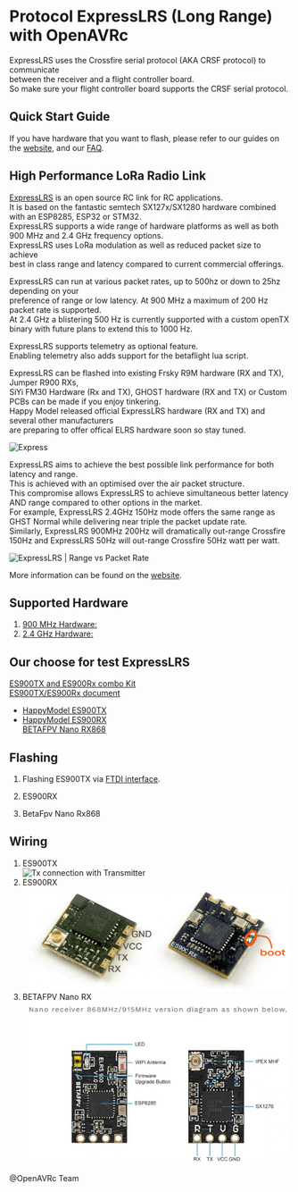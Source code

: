# Protocol ExpressLRS (Long Range) with OpenAVRc

ExpressLRS uses the Crossfire serial protocol (AKA CRSF protocol) to communicate  
between the receiver and a flight controller board.  
So make sure your flight controller board supports the CRSF serial protocol.   

## Quick Start Guide
If you have hardware that you want to flash, please refer to our guides on the [website](https://www.expresslrs.org/2.0/), and our [FAQ](https://www.expresslrs.org/2.0/faq/).

## High Performance LoRa Radio Link
[ExpressLRS](https://github.com/ExpressLRS/ExpressLRS) is an open source RC link for RC applications.  
It is based on the fantastic semtech SX127x/SX1280 hardware combined with an ESP8285, ESP32 or STM32.  
ExpressLRS supports a wide range of hardware platforms as well as both 900 MHz and 2.4 GHz frequency options.  
ExpressLRS uses LoRa modulation as well as reduced packet size to achieve  
best in class range and latency compared to current commercial offerings.

ExpressLRS can run at various packet rates, up to 500hz or down to 25hz depending on your  
preference of range or low latency. At 900 MHz a maximum of 200 Hz packet rate is supported.  
At 2.4 GHz a blistering 500 Hz is currently supported with a custom openTX binary with future plans to extend this to 1000 Hz.

ExpressLRS supports telemetry as optional feature.  
Enabling telemetry also adds support for the betaflight lua script.

ExpressLRS can be flashed into existing Frsky R9M hardware (RX and TX), Jumper R900 RXs,  
SiYi FM30 Hardware (Rx and TX), GHOST hardware (RX and TX) or Custom PCBs can be made if you enjoy tinkering.  
Happy Model released official ExpressLRS hardware (RX and TX) and several other manufacturers  
are preparing to offer offical ELRS hardware soon so stay tuned.

![Express](https://github.com/ExpressLRS/ExpressLRS-Hardware/blob/master/img/Average%20Total%20Latency.png)  

ExpressLRS aims to achieve the best possible link performance for both latency and range.  
This is achieved with an optimised over the air packet structure.  
This compromise allows ExpressLRS to achieve simultaneous better latency AND range compared to other options in the market.  
For example, ExpressLRS 2.4GHz 150Hz mode offers the same range as GHST Normal while delivering near triple the packet update rate.  
Similarly, ExpressLRS 900MHz 200Hz will dramatically out-range Crossfire 150Hz and ExpressLRS 50Hz will out-range Crossfire 50Hz watt per watt.  

![ExpressLRS | Range vs Packet Rate](https://github.com/ExpressLRS/ExpressLRS-Hardware/blob/master/img/pktrate_vs_sens.png)  

More information can be found on the [website](https://www.expresslrs.org/2.0/).

## Supported Hardware
1. [900 MHz Hardware:](https://github.com/ExpressLRS/ExpressLRS#900-mhz-hardware)  
1. [2.4 GHz Hardware:](https://github.com/ExpressLRS/ExpressLRS#24-ghz-hardware)  

## Our choose for test ExpressLRS
[ES900TX and ES900Rx combo Kit](http://www.happymodel.cn/index.php/2021/02/19/expresslrs-module-es915tx-long-range-915mhz-transmitter-and-es915rx-receiver/2-94/)  
[ES900TX/ES900Rx document](http://www.happymodel.cn/index.php/2021/02/19/expresslrs-module-es915tx-long-range-915mhz-transmitter-and-es915rx-receiver/)   
* [HappyModel ES900TX](http://www.happymodel.cn/index.php/2021/02/19/expresslrs-module-es915tx-long-range-915mhz-transmitter-and-es915rx-receiver/3-89/)   
* [HappyModel ES900RX](http://www.happymodel.cn/index.php/2021/02/19/expresslrs-module-es915tx-long-range-915mhz-transmitter-and-es915rx-receiver/4-64/)  
[BETAFPV Nano RX868](https://betafpv.com/products/elrs-nano-receiver?variant=39416123981958)

## Flashing
1. Flashing ES900TX via [FTDI interface](https://www.expresslrs.org/1.0/quick-start/rx-betafpv900/#flashing-via-ftdi). 
1. ES900RX

1. BetaFpv Nano Rx868 

## Wiring
1. ES900TX  
![Tx connection with Transmitter]()  
1. ES900RX  
![Rx connections with flight controller](https://github.com/Ingwie/OpenAVRc_Hw/blob/V3/Long_Range/ExpressLrs/ES900RX_Wiring.jpg) 
1. BETAFPV Nano RX   
![BETAFPV Nano RX connections with flight controller](https://github.com/Ingwie/OpenAVRc_Hw/blob/V3/Long_Range/ExpressLrs/BetaFpv_NanoRx868_wiring.jpg)

@OpenAVRc Team